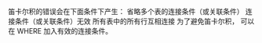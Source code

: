 笛卡尔积的错误会在下面条件下产生：
  省略多个表的连接条件（或关联条件）
  连接条件（或关联条件）无效
  所有表中的所有行互相连接
  为了避免笛卡尔积， 可以在 WHERE 加入有效的连接条件。
